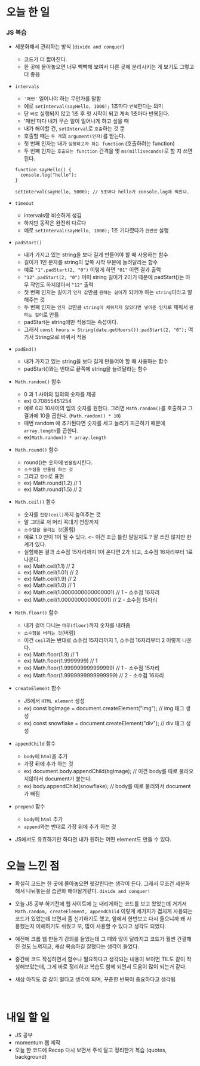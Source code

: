 # 오늘 한 일

### JS 복습

- 세분화해서 관리하는 방식 (`divide and conquer`)

  - 코드가 더 짧아진다.
  - 한 곳에 몰아놓으면 너무 빡빡해 보여서 다른 곳에 분리시키는 게 보기도 그렇고 더 좋음

- `intervals`

  - `'매번'` 일어나야 하는 무언가를 말함
  - 예로 `setInterval(sayHello, 1000);` 1초마다 `반복`한다는 의미
  - 단 `바로` 실행되지 않고 1초 후 첫 시작이 되고 계속 1초마다 반복된다.
  - '매번'마다 내가 무슨 일이 일어나게 하고 싶을 때
  - 내가 해야할 건, `setInterval`로 `호출`하는 것 뿐
  - 호출할 때는 `두 개`의 `argument(인자)`를 받는다.
  - 첫 번째 인자는 내가 `실행하고자 하는 function` (호출하려는 function)
  - 두 번째 인자는 `호출되는 function` 간격을 몇 `ms(milliseconds)`로 할 지 쓰면 된다.

  ```
  function sayHello() {
    console.log("hello");
  }

  setInterval(sayHello, 5000); // 5초마다 hello가 console.log에 찍힌다.
  ```

- `timeout`

  - intervals랑 비슷하게 생김
  - 하지만 동작은 완전히 다르다
  - 예로 `setInterval(sayHello, 1000);` 1초 기다렸다가 `한번만` 실행

- `padStart()`

  - 내가 가지고 있는 string을 보다 길게 만들어야 할 때 사용하는 함수
  - 길이가 1인 문자를 string의 앞쪽 시작 부분에 늘려달라는 함수
  - 예로 `"1".padStart(2, "0")` 이렇게 하면 `"01"` 이런 결과 출력
  - `"12".padStart(2, "0")` 이미 string 길이가 2이기 때문에 padStart()는 아무 작업도 하지않아서 `"12"` 출력
  - 첫 번째 인자는 길이가 `인자 값`만큼 `원하는 길이`가 되어야 하는 `string`이라고 말해주는 것
  - 두 번째 인자는 `인자 값`만큼 `string이 채워지지 않았다면 넣어준 인자`로 채워서 `원하는 길이`로 만듦
  - padStart는 string에만 적용되는 속성이다.
  - 그래서 `const hours = String(date.getHours()).padStart(2, "0");` 여기서 String으로 바꿔서 적용

- `padEnd()`

  - 내가 가지고 있는 string을 보다 길게 만들어야 할 때 사용하는 함수
  - padStart()와는 반대로 끝쪽에 string을 늘려달라는 함수

- `Math.random()` 함수

  - 0 과 1 사이의 임의의 숫자를 제공
  - ex) 0.70855451254
  - 예로 0과 10사이의 임의 숫자를 원한다. 그러면 `Math.random()`를 호출하고 그 결과에 10을 곱한다. (`Math.random() * 10`)
  - 매번 random 에 추가된다면 숫자를 세고 늘리기 피곤하기 때문에 `array.length`를 곱한다.
  - ex)`Math.random() * array.length`

- `Math.round()` 함수

  - round()는 숫자에 `반올림`시킨다.
  - `소수점을 반올림 하는 것`
  - 그리고 `정수`로 표현
  - ex) Math.round(1.2) // 1
  - ex) Math.round(1.5) // 2

- `Math.ceil()` 함수

  - 숫자를 `천장(ceil)`까지 높여주는 것
  - 말 그대로 저 머리 꼭대기 천장까지
  - `소수점을 올리는 것`(올림)
  - 예로 1.0 만이 1이 될 수 있다. <- 이건 조금 틀린 말일지도 ? 잘 쓰진 않지만 한계가 있다.
  - 실험해본 결과 소수점 15자리까지 1이 온다면 2가 되고, 소수점 16자리부터 1로 나온다.
  - ex) Math.ceil(1.1) // 2
  - ex) Math.ceil(1.01) // 2
  - ex) Math.ceil(1.9) // 2
  - ex) Math.ceil(1.0) // 1
  - ex) Math.ceil(1.0000000000000001) // 1 - 소수점 16자리
  - ex) Math.ceil(1.000000000000001) // 2 - 소수점 15자리

- `Math.floor()` 함수

  - 내가 걸어 다니는 `마루(floor)`까지 숫자를 내려줌
  - `소수점을 버리는 것`(버림)
  - 이건 `ceil`과는 반대로 소수점 15자리까지 1, 소수점 16자리부터 2 이렇게 나온다.
  - ex) Math.floor(1.9) // 1
  - ex) Math.floor(1.9999999) // 1
  - ex) Math.floor(1.999999999999999) // 1 - 소수점 15자리
  - ex) Math.floor(1.9999999999999999) // 2 - 소수점 16자리
    <br />

- `createElement` 함수

  - JS에서 `HTML element` 생성
  - ex) const bgImage = document.createElement("img"); // img 태그 생성
  - ex) const snowflake = document.createElement("div"); // div 태그 생성

- `appendChild` 함수

  - `body`에 `html`을 추가
  - 가장 뒤에 추가 하는 것
  - ex) document.body.appendChild(bgImage); // 이건 body를 따로 불러오지않아서 document가 붙는다.
  - ex) body.appendChild(snowflake); // body를 따로 불러와서 document가 빠짐

- `prepend` 함수

  - `body`에 `html` 추가
  - `append`와는 반대로 가장 위에 추가 하는 것

- JS에서도 유효하기만 하다면 내가 원하는 어떤 element도 만들 수 있다.

# 오늘 느낀 점

- 확실히 코드는 한 곳에 몰아놓으면 헷갈린다는 생각이 든다. 그래서 무조건 세분화해서 나눠놓는걸 습관화 해야될거같다. `divide and conquer!`

- 오늘 JS 공부 하기전에 웹 사이트에 눈 내리게하는 코드를 보고 왔었는데 거기서 `Math.random, createElement, appendChild` 이렇게 세가지가 겹치게 사용되는 코드가 있었는데 보면서 좀 신기하기도 했고, 앞에서 한번보고 다시 들으니까 왜 사용했는지 이해하기도 쉬웠고 또, 많이 사용할 수 있다고 생각도 되었다.

- 예전에 크롬 웹 만들기 강의를 들었는데 그 때와 많이 달라지고 코드가 훨씬 간결해진 것도 느껴지고, 새삼 복습하길 잘했다는 생각이 들었다.

- 중간에 코드 작성하면서 함수나 필요하다고 생각되는 내용이 보이면 TIL도 같이 작성해보았는데, 그게 바로 정리하고 복습도 함께 되면서 도움이 많이 되는거 같다.

- 새삼 아직도 갈 갈이 멀다고 생각이 되며, 꾸준한 반복이 중요하다고 생각됨

<br />

# 내일 할 일

- JS 공부
- momentum 웹 제작
- 오늘 한 코드에 Recap 다시 보면서 주석 달고 정리한거 복습 (quotes, background)
